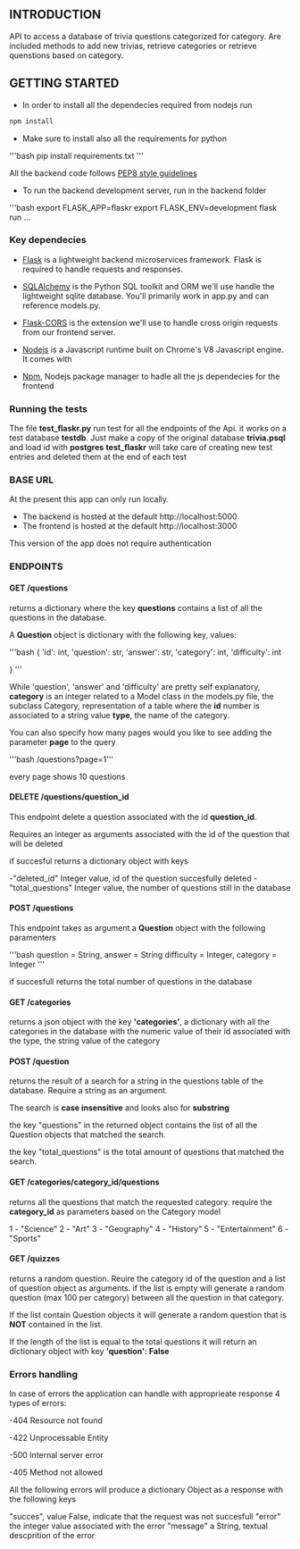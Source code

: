
## INTRODUCTION

API to access a database of trivia questions categorized for category.
Are included methods to add new trivias, retrieve categories or retrieve quenstions based on category. 

## GETTING STARTED

- In order to install all the dependecies required from nodejs run

```bash
npm install
```

- Make sure to install also all the requirements for python

'''bash
pip install requirements.txt
'''

All the backend code follows [PEP8 style guidelines](https://www.python.org/dev/peps/pep-0008/)

- To run the backend development server, run in the backend folder

'''bash
export FLASK_APP=flaskr
export FLASK_ENV=development
flask run
...


### Key dependecies

- [Flask](http://flask.pocoo.org/)  is a lightweight backend microservices framework. Flask is required to handle requests and responses.

- [SQLAlchemy](https://www.sqlalchemy.org/) is the Python SQL toolkit and ORM we'll use handle the lightweight sqlite database. You'll primarily work in app.py and can reference models.py. 

- [Flask-CORS](https://flask-cors.readthedocs.io/en/latest/#) is the extension we'll use to handle cross origin requests from our frontend server.

- [Nodejs](https://nodejs.org/en/) is a Javascript runtime built on Chrome's V8 Javascript engine. It comes with  

- [Npm](https://www.npmjs.com/), Nodejs package manager to hadle all the js dependecies for the frontend

### Running the tests

The file **test_flaskr.py** run test for all the endpoints of the Api. 
it works on a test database  **testdb**. Just make a copy of the original database **trivia.psql** and load id with **postgres**
**test_flaskr** will take care of creating new test entries and deleted them at the end of each test 
   

### BASE URL

At the present this app can only run locally.

- The backend is hosted at the default http://localhost:5000.
- The frontend is hosted at the default http://localhost:3000

This version of the app does not require authentication

### ENDPOINTS


#### GET /questions


returns a dictionary where the key **questions** contains a list of all the questions in the database. 

A **Question** object is dictionary with the following key, values:

'''bash
{
    'id': int,
    'question': str,
    'answer': str,
    'category': int,
    'difficulty': int

}
'''

While 'question', 'answer' and 'difficulty' are pretty self explanatory, **category** is an integer related to a Model class in the models.py file, the subclass Category, representation of a table where the **id** number is associated to a string value **type**, the name of the category. 

You can also specify how many pages would you like to see adding the parameter **page** to the query

'''bash
/questions?page=1'''

every page shows 10 questions


#### DELETE /questions/question_id

This endpoint delete a question associated with the id **question_id**. 

Requires an integer as arguments associated with the id of the question that will be deleted 

if succesful returns a dictionary object with keys

-"deleted_id" Integer value, id of the question succesfully deleted
-"total_questions" Integer  value, the number of questions still in the database


#### POST /questions

This endpoint takes as argument a **Question** object with the following paramenters

'''bash
question = String,
answer = String
difficulty = Integer,
category = Integer
'''

if succesfull returns the total number of questions in the database

#### GET /categories

returns a json object with the key **'categories'**, a dictionary with all the categories in the database with the numeric value of their id associated with the type, the string value of the category

#### POST /question

returns the result of a search for a string in the questions table of the database. Require a string as an argument. 

The search is **case insensitive** and looks also for **substring**

the key "questions" in the returned object contains the list of all the Question objects that matched the search. 

the key "total_questions" is the total amount of questions that matched the search.

#### GET /categories/category_id/questions

returns all the questions that match the requested category.
require the **category_id** as parameters based on the Category model

1 - "Science"
2 - "Art"
3 - "Geography"
4 - "History"
5 - "Entertainment"
6 - "Sports"

#### GET /quizzes

returns a random question. Reuire the category id of the question and a list of question object as arguments. if the list is empty will generate a random question (max 100 per category) between all the question in that category. 

If the list contain Question objects it will generate a random question that is **NOT** contained in the list.

If the length of the list is equal to the total questions it will return an dictionary object with key **'question': False**

### Errors handling

In case of errors the application can handle with approprieate response 4 types of errors:

-404 Resource not found

-422 Unprocessable Entity

-500 Internal server error

-405 Method not allowed

All the following errors will produce a dictionary Object as a response with the following keys

"succes", value False, indicate that the request was not succesfull
"error" the integer value associated with the error
"message" a String, textual descprition of the error


